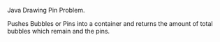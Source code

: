 Java Drawing Pin Problem.

Pushes Bubbles or Pins into a container and returns the amount of total bubbles which remain and the pins.
